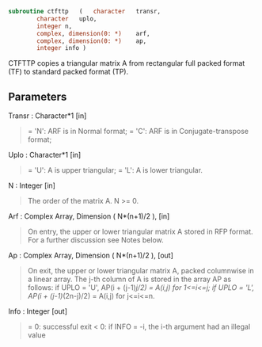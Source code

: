 ```fortran
subroutine ctfttp	(	character	transr,
		character	uplo,
		integer	n,
		complex, dimension(0: *)	arf,
		complex, dimension(0: *)	ap,
		integer	info )
```

 CTFTTP copies a triangular matrix A from rectangular full packed
 format (TF) to standard packed format (TP).

## Parameters
Transr : Character*1 [in]
> = 'N':  ARF is in Normal format;
> = 'C':  ARF is in Conjugate-transpose format;

Uplo : Character*1 [in]
> = 'U':  A is upper triangular;
> = 'L':  A is lower triangular.

N : Integer [in]
> The order of the matrix A. N >= 0.

Arf : Complex Array, Dimension ( N*(n+1)/2 ), [in]
> On entry, the upper or lower triangular matrix A stored in
> RFP format. For a further discussion see Notes below.

Ap : Complex Array, Dimension ( N*(n+1)/2 ), [out]
> On exit, the upper or lower triangular matrix A, packed
> columnwise in a linear array. The j-th column of A is stored
> in the array AP as follows:
> if UPLO = 'U', AP(i + (j-1)*j/2) = A(i,j) for 1<=i<=j;
> if UPLO = 'L', AP(i + (j-1)*(2n-j)/2) = A(i,j) for j<=i<=n.

Info : Integer [out]
> = 0:  successful exit
> < 0:  if INFO = -i, the i-th argument had an illegal value

